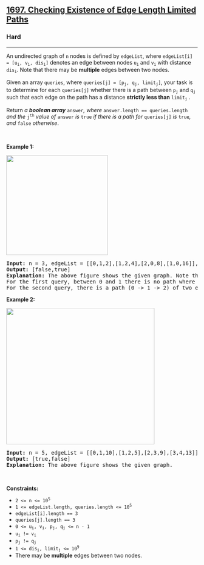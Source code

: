<h2><a href="https://leetcode.com/problems/checking-existence-of-edge-length-limited-paths">1697. Checking Existence of Edge Length Limited Paths</a></h2><h3>Hard</h3><hr><p>An undirected graph of <code>n</code> nodes is defined by <code>edgeList</code>, where <code>edgeList[i] = [u<sub>i</sub>, v<sub>i</sub>, dis<sub>i</sub>]</code> denotes an edge between nodes <code>u<sub>i</sub></code> and <code>v<sub>i</sub></code> with distance <code>dis<sub>i</sub></code>. Note that there may be <strong>multiple</strong> edges between two nodes.</p>

<p>Given an array <code>queries</code>, where <code>queries[j] = [p<sub>j</sub>, q<sub>j</sub>, limit<sub>j</sub>]</code>, your task is to determine for each <code>queries[j]</code> whether there is a path between <code>p<sub>j</sub></code> and <code>q<sub>j</sub></code><sub> </sub>such that each edge on the path has a distance <strong>strictly less than</strong> <code>limit<sub>j</sub></code> .</p>

<p>Return <em>a <strong>boolean array</strong> </em><code>answer</code><em>, where </em><code>answer.length == queries.length</code> <em>and the </em><code>j<sup>th</sup></code> <em>value of </em><code>answer</code> <em>is </em><code>true</code><em> if there is a path for </em><code>queries[j]</code><em> is </em><code>true</code><em>, and </em><code>false</code><em> otherwise</em>.</p>

<p>&nbsp;</p>
<p><strong class="example">Example 1:</strong></p>
<img alt="" src="https://assets.leetcode.com/uploads/2020/12/08/h.png" style="width: 267px; height: 262px;" />
<pre>
<strong>Input:</strong> n = 3, edgeList = [[0,1,2],[1,2,4],[2,0,8],[1,0,16]], queries = [[0,1,2],[0,2,5]]
<strong>Output:</strong> [false,true]
<strong>Explanation:</strong> The above figure shows the given graph. Note that there are two overlapping edges between 0 and 1 with distances 2 and 16.
For the first query, between 0 and 1 there is no path where each distance is less than 2, thus we return false for this query.
For the second query, there is a path (0 -&gt; 1 -&gt; 2) of two edges with distances less than 5, thus we return true for this query.
</pre>

<p><strong class="example">Example 2:</strong></p>
<img alt="" src="https://assets.leetcode.com/uploads/2020/12/08/q.png" style="width: 390px; height: 358px;" />
<pre>
<strong>Input:</strong> n = 5, edgeList = [[0,1,10],[1,2,5],[2,3,9],[3,4,13]], queries = [[0,4,14],[1,4,13]]
<strong>Output:</strong> [true,false]
<strong>Explanation:</strong> The above figure shows the given graph.
</pre>

<p>&nbsp;</p>
<p><strong>Constraints:</strong></p>

<ul>
	<li><code>2 &lt;= n &lt;= 10<sup>5</sup></code></li>
	<li><code>1 &lt;= edgeList.length, queries.length &lt;= 10<sup>5</sup></code></li>
	<li><code>edgeList[i].length == 3</code></li>
	<li><code>queries[j].length == 3</code></li>
	<li><code>0 &lt;= u<sub>i</sub>, v<sub>i</sub>, p<sub>j</sub>, q<sub>j</sub> &lt;= n - 1</code></li>
	<li><code>u<sub>i</sub> != v<sub>i</sub></code></li>
	<li><code>p<sub>j</sub> != q<sub>j</sub></code></li>
	<li><code>1 &lt;= dis<sub>i</sub>, limit<sub>j</sub> &lt;= 10<sup>9</sup></code></li>
	<li>There may be <strong>multiple</strong> edges between two nodes.</li>
</ul>
